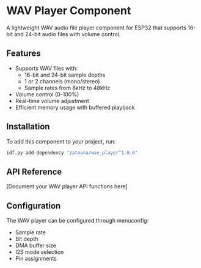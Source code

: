 # WAV Player Component

A lightweight WAV audio file player component for ESP32 that supports 16-bit and 24-bit audio files with volume control.

## Features

- Supports WAV files with:
  - 16-bit and 24-bit sample depths
  - 1 or 2 channels (mono/stereo)
  - Sample rates from 8kHz to 48kHz
- Volume control (0-100%)
- Real-time volume adjustment
- Efficient memory usage with buffered playback

## Installation

To add this component to your project, run:
```bash
idf.py add-dependency "zatouna/wav_player^1.0.0"
```

## API Reference

[Document your WAV player API functions here]

## Configuration

The WAV player can be configured through menuconfig:
- Sample rate
- Bit depth
- DMA buffer size
- I2S mode selection
- Pin assignments
